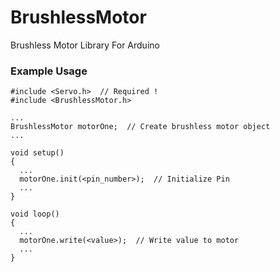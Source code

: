 # BrushlessMotor
Brushless Motor Library For Arduino

### Example Usage

    #include <Servo.h>  // Required !
    #include <BrushlessMotor.h>

    ...
    BrushlessMotor motorOne;  // Create brushless motor object
    ...

    void setup()
    {
      ...
      motorOne.init(<pin_number>);  // Initialize Pin
      ...
    }

    void loop()
    {
      ...
      motorOne.write(<value>);  // Write value to motor
      ...
    }
